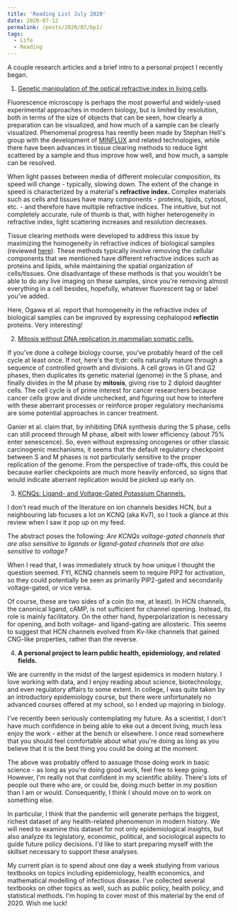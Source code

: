 ```yaml
---
title: 'Reading List July 2020'
date: 2020-07-12
permalink: /posts/2020/07/bp1/
tags:
  - Life
  - Reading
---
```


A couple research articles and a brief intro to a personal project I recently began. 

1. [Genetic manipulation of  the optical refractive index in living cells](https://www.biorxiv.org/content/10.1101/2020.07.09.196436v1). 
   
Fluorescence microscopy is perhaps the most powerful and widely-used experimental approaches in modern biology, but is limited by resolution, both in terms of the size of objects that can be seen, how clearly a preparation can be visualized, and how much of a sample can be clearly visualized. Phenomenal progress has reently been made by Stephan Hell's group with the development of [MINFLUX](https://www.abberior-instruments.com/products/minflux/) and related technologies, while there have been advances in tissue clearing methods to reduce light scattered by a sample and thus improve how well, and how much, a sample can be resolved. 

When light passes between media of different molecular composition, its speed will change - typically, slowing down. The extent of the change in speed is characterized by a material's **refractive index.** Complex materials such as cells and tissues have many components - proteins, lipids, cytosol, etc. - and therefore have multiple refractive indices. The intuitive, but not completely accurate, rule of thumb is that, with higher heterogeneity in refractive index, light scattering increases and resolution decreases. 

Tissue clearing methods were developed to address this issue by maximizing the homogeneity in refractive indices of biological samples (reviewed [here](https://www.cell.com/cell/comments/S0092-8674(15)00837-5)). These methods typically involve removing the cellular components that we mentioned have different refractive indices such as proteins and lipids, while maintaining the spatial organization of cells/tissues. One disadvantage of these methods is that you wouldn't be able to do any live imaging on these samples, since you're removing almost everything in a cell besides, hopefully, whatever fluorescent tag or label you've added. 

Here, Ogawa et al. report that homogeneity in the refractive index of biological samples can be improved by expressing cephalopod **reflectin** proteins. Very interesting!

2. [Mitosis without DNA replication in mammalian somatic cells.](https://www.biorxiv.org/content/10.1101/2020.07.08.193607v1)

If you've done a college biology course, you've probably heard of the cell cycle at least once. If not, here's the tl;dr: cells naturally mature through a sequence of controlled growth and divisions. A cell grows in G1 and G2 phases, then duplicates its genetic material (genome) in the S phase, and finally divides in the M phase by **mitosis**, giving rise to 2 diploid daughter cells. The cell cycle is of prime interest for cancer researchers because cancer cells grow and divide unchecked, and figuring out how to interfere with these aberrant processes or reinforce proper regulatory mechanisms are some potential approaches in cancer treatment. 

Ganier et al. claim that, by inhibiting DNA synthesis during the S phase, cells can still proceed through M phase, albeit with lower efficiency (about 75% enter senescence). So, even without expressing oncogenes or other classic carcinogenic mechanisms, it seems that the default regulatory checkpoint between S and M phases is not particularly sensitive to the proper replication of the genome. From the perspective of trade-offs, this could be because earlier checkpoints are much more heavily enforced, so signs that would indicate aberrant replication would be picked up early on. 

3. [KCNQs: Ligand- and Voltage-Gated Potassium Channels.
](https://www.frontiersin.org/articles/10.3389/fphys.2020.00583/full)

I don't read much of the literature on ion channels besides HCN, but a neighbouring lab focuses a lot on KCNQ (aka Kv7), so I took a glance at this review when I saw it pop up on my feed. 

The abstract poses the following: *Are KCNQs voltage-gated channels that are also sensitive to ligands or ligand-gated channels that are also sensitive to voltage?* 

When I read that, I was immediately struck by how unique I thought the question seemed. FYI, KCNQ channels seem to require PIP2 for activation, so they could potentially be seen as primarily PIP2-gated and secondarily voltage-gated, or vice versa. 

Of course, these are two sides of a coin (to me, at least). In HCN channels, the canonical ligand, cAMP, is not sufficient for channel opening. Instead, its role is mainly facilitatory. On the other hand, hyperpolarization is necessary for opening, and both voltage- and ligand-gating are allosteric. This seems to suggest that HCN channels evolved from Kv-like channels that gained CNG-like properties, rather than the reverse. 

4. **A personal project to learn public health, epidemiology, and related fields.**

We are currently in the midst of the largest epidemics in modern history. I love working with data, and I enjoy reading about science, biotechnology, and even regulatory affairs to some extent. In college, I was quite taken by an introductory epidemiology course, but there were unfortunately no advanced courses offered at my school, so I ended up majoring in biology. 

I've recently been seriously contemplating my future. As a scientist, I don't have much confidence in being able to eke out a decent living, much less enjoy the work - either at the bench or elsewhere. I once read somewhere that you should feel comfortable about what you're doing as long as you believe that it is the best thing you could be doing at the moment. 

The above was probably offerd to assuage those doing work in basic science - as long as you're doing good work, feel free to keep going. However, I'm really not that confident in my scientific ability. There's lots of people out there who are, or could be, doing much better in my position than I am or would. Consequently, I think I should move on to work on something else. 

In particular, I think that the pandemic will generate perhaps the biggest, richest dataset of any health-related phenomenon in modern history. We will need to examine this dataset for not only epidemiological insights, but also analyze its legislatory, economic, political, and sociological aspects to guide future policy decisions. I'd like to start preparing myself with the skillset necessary to support these analyses. 

My current plan is to spend about one day a week studying from various textbooks on topics including epidemiology, health economics, and mathematical modelling of infectious disease. I've collected several textbooks on other topics as well, such as public policy, health policy, and statistical methods. I'm hoping to cover most of this material by the end of 2020. Wish me luck! 
